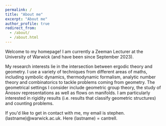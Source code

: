 ```yaml
---
permalink: /
title: "About me"
excerpt: "About me"
author_profile: true
redirect_from: 
  - /about/
  - /about.html
---
```


Welcome to my homepage! I am currently a Zeeman Lecturer at the University of Warwick (and have been since September 2023).

My research interests lie in the intersection between ergodic theory and geometry. 
I use a variety of techniques from different areas of maths, including symbolic dynamics, thermodynamic formalism, analytic number theory and combinatorics to tackle problems coming from geometry.  The geometrical settings I consider include geometric group theory, the study of Anosov representations as well as flows on manifolds. I am particularly interested in rigidity results (i.e. results that classify geometric structures) and counting problems. 

If you'd like to get in contact with me, my email is stephen.(lastname)@warwick.ac.uk. Here (lastname) = cantrell.
